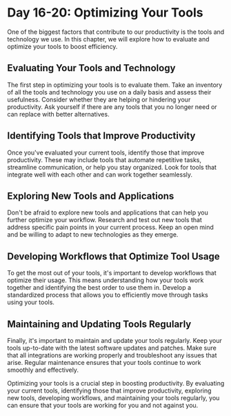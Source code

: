 Day 16-20: Optimizing Your Tools
================================

One of the biggest factors that contribute to our productivity is the tools and technology we use. In this chapter, we will explore how to evaluate and optimize your tools to boost efficiency.

Evaluating Your Tools and Technology
------------------------------------

The first step in optimizing your tools is to evaluate them. Take an inventory of all the tools and technology you use on a daily basis and assess their usefulness. Consider whether they are helping or hindering your productivity. Ask yourself if there are any tools that you no longer need or can replace with better alternatives.

Identifying Tools that Improve Productivity
-------------------------------------------

Once you've evaluated your current tools, identify those that improve productivity. These may include tools that automate repetitive tasks, streamline communication, or help you stay organized. Look for tools that integrate well with each other and can work together seamlessly.

Exploring New Tools and Applications
------------------------------------

Don't be afraid to explore new tools and applications that can help you further optimize your workflow. Research and test out new tools that address specific pain points in your current process. Keep an open mind and be willing to adapt to new technologies as they emerge.

Developing Workflows that Optimize Tool Usage
---------------------------------------------

To get the most out of your tools, it's important to develop workflows that optimize their usage. This means understanding how your tools work together and identifying the best order to use them in. Develop a standardized process that allows you to efficiently move through tasks using your tools.

Maintaining and Updating Tools Regularly
----------------------------------------

Finally, it's important to maintain and update your tools regularly. Keep your tools up-to-date with the latest software updates and patches. Make sure that all integrations are working properly and troubleshoot any issues that arise. Regular maintenance ensures that your tools continue to work smoothly and effectively.

Optimizing your tools is a crucial step in boosting productivity. By evaluating your current tools, identifying those that improve productivity, exploring new tools, developing workflows, and maintaining your tools regularly, you can ensure that your tools are working for you and not against you.
